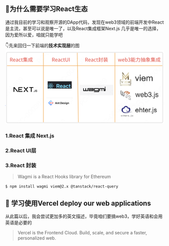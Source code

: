 ## 🤔为什么需要学习React生态

通过我目前的学习和观察开源的DApp代码，发现在web3领域的前端开发中React是主流，甚至可以说是唯一了，以及React集成框架Next.js 几乎是唯一的选择，因为爱所以爱，咱就只能学吧


👇先来回归一下前端的**技术实现层**的图
![react生态](../assets/react.png)

### 1.React 集成 Next.js

### 2.React UI层

### 3.React 封装
>Wagmi is a React Hooks library for Ethereum

```shell
$ npm install wagmi viem@2.x @tanstack/react-query
 ```


## 🔧 学习使用Vercel deploy  our web applications

从此篇以后，我会尝试更加多的英文描述，毕竟咱们要搞web3，学好英语和会用英语是必要的
> Vercel is the Frontend Cloud. Build, scale, and secure a faster, personalized web.
<!-- Auto-update: 2025-10-05T11:34:55.872984 -->
